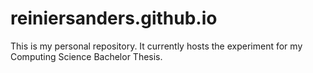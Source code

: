 # reiniersanders.github.io

This is my personal repository. It currently hosts the experiment for my Computing Science Bachelor Thesis.